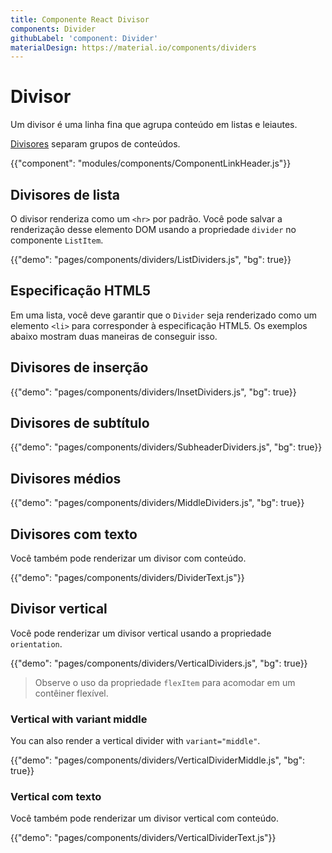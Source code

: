 ```yaml
---
title: Componente React Divisor
components: Divider
githubLabel: 'component: Divider'
materialDesign: https://material.io/components/dividers
---
```


# Divisor

<p class="description">Um divisor é uma linha fina que agrupa conteúdo em listas e leiautes.</p>

[Divisores](https://material.io/design/components/dividers.html) separam grupos de conteúdos.

{{"component": "modules/components/ComponentLinkHeader.js"}}

## Divisores de lista

O divisor renderiza como um `<hr>` por padrão. Você pode salvar a renderização desse elemento DOM usando a propriedade `divider` no componente `ListItem`.

{{"demo": "pages/components/dividers/ListDividers.js", "bg": true}}

## Especificação HTML5

Em uma lista, você deve garantir que o `Divider` seja renderizado como um elemento `<li>` para corresponder à especificação HTML5. Os exemplos abaixo mostram duas maneiras de conseguir isso.

## Divisores de inserção

{{"demo": "pages/components/dividers/InsetDividers.js", "bg": true}}

## Divisores de subtítulo

{{"demo": "pages/components/dividers/SubheaderDividers.js", "bg": true}}

## Divisores médios

{{"demo": "pages/components/dividers/MiddleDividers.js", "bg": true}}

## Divisores com texto

Você também pode renderizar um divisor com conteúdo.

{{"demo": "pages/components/dividers/DividerText.js"}}

## Divisor vertical

Você pode renderizar um divisor vertical usando a propriedade `orientation`.

{{"demo": "pages/components/dividers/VerticalDividers.js", "bg": true}}

> Observe o uso da propriedade `flexItem` para acomodar em um contêiner flexível.

### Vertical with variant middle

You can also render a vertical divider with `variant="middle"`.

{{"demo": "pages/components/dividers/VerticalDividerMiddle.js", "bg": true}}

### Vertical com texto

Você também pode renderizar um divisor vertical com conteúdo.

{{"demo": "pages/components/dividers/VerticalDividerText.js"}}
